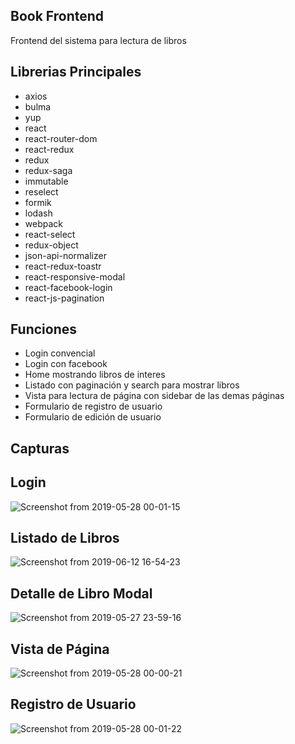 
## Book Frontend
Frontend del sistema para lectura de libros

## Librerias Principales

- axios
- bulma
- yup
- react
- react-router-dom
- react-redux
- redux
- redux-saga
- immutable
- reselect
- formik
- lodash
- webpack
- react-select
- redux-object
- json-api-normalizer
- react-redux-toastr
- react-responsive-modal
- react-facebook-login
- react-js-pagination


## Funciones

- Login convencial
- Login con facebook
- Home mostrando libros de interes
- Listado con paginación y search para mostrar libros
- Vista para lectura de página con sidebar de las demas páginas
- Formulario de registro de usuario
- Formulario de edición de usuario


## Capturas

## Login

![Screenshot from 2019-05-28 00-01-15](https://user-images.githubusercontent.com/9289120/59386336-6b541880-8d34-11e9-98fd-d64bebd0b176.png)

## Listado de Libros

![Screenshot from 2019-06-12 16-54-23](https://user-images.githubusercontent.com/9289120/59386443-ace4c380-8d34-11e9-8a4a-da4450467c26.png)

## Detalle de Libro Modal

![Screenshot from 2019-05-27 23-59-16](https://user-images.githubusercontent.com/9289120/59386734-6e9bd400-8d35-11e9-82f0-37fee9845b0e.png)


## Vista de Página

![Screenshot from 2019-05-28 00-00-21](https://user-images.githubusercontent.com/9289120/59386542-e5849d00-8d34-11e9-920e-040d2b491ed1.png)

## Registro de Usuario

![Screenshot from 2019-05-28 00-01-22](https://user-images.githubusercontent.com/9289120/59386628-24b2ee00-8d35-11e9-9fa5-8fb064018c49.png)


